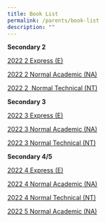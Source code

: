 ```yaml
---
title: Book List
permalink: /parents/book-list
description: ""
---
```

**Secondary 2**  
  
[2022 2 Express (E)](https://drive.google.com/file/d/1rCqALeUPD-WRBREG0TnUG1x4LWb27hqv/view)    
  
[2022 2 Normal Academic (NA)](https://drive.google.com/file/d/1RAl1FTPPAA3A7A42nVTBBYnz8EFo3zjP/view)  
  
[2022 2  Normal Technical (NT)](https://drive.google.com/file/d/1BknXx60WkqcBWT0q2Dy_CG8ruSi_afzY/view)  
  
**Secondary 3**  
  
[2022 3 Express (E)](https://drive.google.com/file/d/1BcXEUuJ5zKzwWNaJezgHblf8llOjgpWD/view)  
  
[2022 3 Normal Academic (NA)](https://drive.google.com/file/d/1KVMDK2Ba7VgCG96cGkY22oTV9uaNjQs9/view)  
  
[2022 3 Normal Technical (NT)](https://drive.google.com/file/d/16TguKvyx5DHBVmAb_NbguHG45Va1Vn1X/view)  

**Secondary 4/5**

[2022 4 Express (E)](https://drive.google.com/file/d/1k2IBtZ7rVKMeStKtQSUsYtjLeolBSB2Z/view)  
  
[2022 4 Normal Academic (NA)](https://drive.google.com/file/d/1pDPZTAWpS_C62kxf8RC4wpP9Yug3mZY-/view)  
  
[2022 4 Normal Technical (NT)](https://drive.google.com/file/d/1zx8_W4fBYJrQvAHSfWr9Xfh8qhHz5Bhc/view)  
  
[2022 5 Normal Academic (NA)](https://drive.google.com/file/d/1Y1JQzeRribtgmvDmIVkWVvBFsNd1hfKA/view)